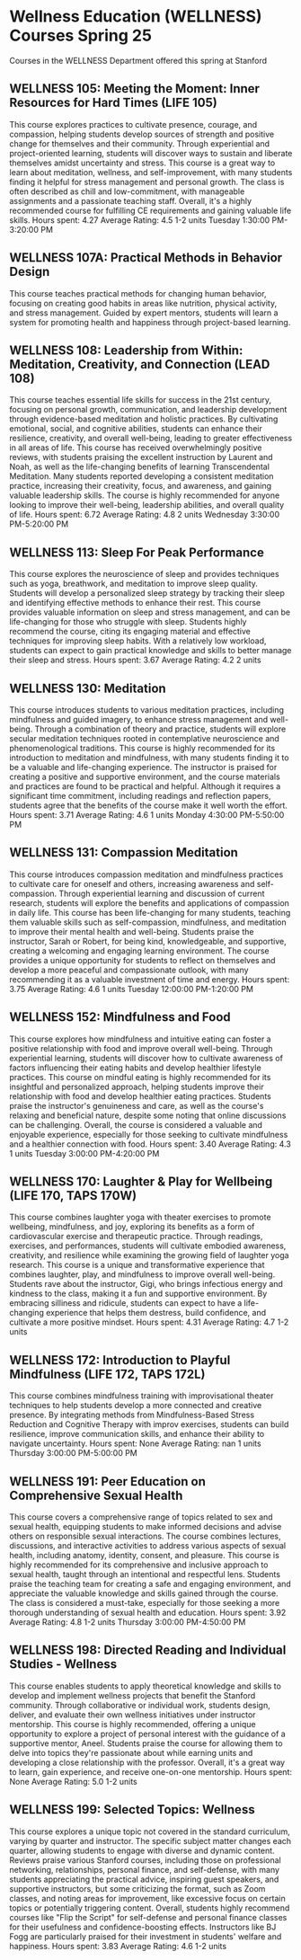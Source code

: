 # Wellness Education (WELLNESS) Courses Spring 25 
Courses in the WELLNESS Department offered this spring at Stanford
 ## WELLNESS 105: Meeting the Moment: Inner Resources for Hard Times (LIFE 105)
This course explores practices to cultivate presence, courage, and compassion, helping students develop sources of strength and positive change for themselves and their community. Through experiential and project-oriented learning, students will discover ways to sustain and liberate themselves amidst uncertainty and stress.
This course is a great way to learn about meditation, wellness, and self-improvement, with many students finding it helpful for stress management and personal growth. The class is often described as chill and low-commitment, with manageable assignments and a passionate teaching staff. Overall, it's a highly recommended course for fulfilling CE requirements and gaining valuable life skills.
Hours spent: 4.27
Average Rating: 4.5
1-2 units
Tuesday 1:30:00 PM-3:20:00 PM
## WELLNESS 107A: Practical Methods in Behavior Design
This course teaches practical methods for changing human behavior, focusing on creating good habits in areas like nutrition, physical activity, and stress management. Guided by expert mentors, students will learn a system for promoting health and happiness through project-based learning.
## WELLNESS 108: Leadership from Within: Meditation, Creativity, and Connection (LEAD 108)
This course teaches essential life skills for success in the 21st century, focusing on personal growth, communication, and leadership development through evidence-based meditation and holistic practices. By cultivating emotional, social, and cognitive abilities, students can enhance their resilience, creativity, and overall well-being, leading to greater effectiveness in all areas of life.
This course has received overwhelmingly positive reviews, with students praising the excellent instruction by Laurent and Noah, as well as the life-changing benefits of learning Transcendental Meditation. Many students reported developing a consistent meditation practice, increasing their creativity, focus, and awareness, and gaining valuable leadership skills. The course is highly recommended for anyone looking to improve their well-being, leadership abilities, and overall quality of life.
Hours spent: 6.72
Average Rating: 4.8
2 units
Wednesday 3:30:00 PM-5:20:00 PM
## WELLNESS 113: Sleep For Peak Performance
This course explores the neuroscience of sleep and provides techniques such as yoga, breathwork, and meditation to improve sleep quality. Students will develop a personalized sleep strategy by tracking their sleep and identifying effective methods to enhance their rest.
This course provides valuable information on sleep and stress management, and can be life-changing for those who struggle with sleep. Students highly recommend the course, citing its engaging material and effective techniques for improving sleep habits. With a relatively low workload, students can expect to gain practical knowledge and skills to better manage their sleep and stress.
Hours spent: 3.67
Average Rating: 4.2
2 units
## WELLNESS 130: Meditation
This course introduces students to various meditation practices, including mindfulness and guided imagery, to enhance stress management and well-being. Through a combination of theory and practice, students will explore secular meditation techniques rooted in contemplative neuroscience and phenomenological traditions.
This course is highly recommended for its introduction to meditation and mindfulness, with many students finding it to be a valuable and life-changing experience. The instructor is praised for creating a positive and supportive environment, and the course materials and practices are found to be practical and helpful. Although it requires a significant time commitment, including readings and reflection papers, students agree that the benefits of the course make it well worth the effort.
Hours spent: 3.71
Average Rating: 4.6
1 units
Monday 4:30:00 PM-5:50:00 PM
## WELLNESS 131: Compassion Meditation
This course introduces compassion meditation and mindfulness practices to cultivate care for oneself and others, increasing awareness and self-compassion. Through experiential learning and discussion of current research, students will explore the benefits and applications of compassion in daily life.
This course has been life-changing for many students, teaching them valuable skills such as self-compassion, mindfulness, and meditation to improve their mental health and well-being. Students praise the instructor, Sarah or Robert, for being kind, knowledgeable, and supportive, creating a welcoming and engaging learning environment. The course provides a unique opportunity for students to reflect on themselves and develop a more peaceful and compassionate outlook, with many recommending it as a valuable investment of time and energy.
Hours spent: 3.75
Average Rating: 4.6
1 units
Tuesday 12:00:00 PM-1:20:00 PM
## WELLNESS 152: Mindfulness and Food
This course explores how mindfulness and intuitive eating can foster a positive relationship with food and improve overall well-being. Through experiential learning, students will discover how to cultivate awareness of factors influencing their eating habits and develop healthier lifestyle practices.
This course on mindful eating is highly recommended for its insightful and personalized approach, helping students improve their relationship with food and develop healthier eating practices. Students praise the instructor's genuineness and care, as well as the course's relaxing and beneficial nature, despite some noting that online discussions can be challenging. Overall, the course is considered a valuable and enjoyable experience, especially for those seeking to cultivate mindfulness and a healthier connection with food.
Hours spent: 3.40
Average Rating: 4.3
1 units
Tuesday 3:00:00 PM-4:20:00 PM
## WELLNESS 170: Laughter & Play for Wellbeing (LIFE 170, TAPS 170W)
This course combines laughter yoga with theater exercises to promote wellbeing, mindfulness, and joy, exploring its benefits as a form of cardiovascular exercise and therapeutic practice. Through readings, exercises, and performances, students will cultivate embodied awareness, creativity, and resilience while examining the growing field of laughter yoga research.
This course is a unique and transformative experience that combines laughter, play, and mindfulness to improve overall well-being. Students rave about the instructor, Gigi, who brings infectious energy and kindness to the class, making it a fun and supportive environment. By embracing silliness and ridicule, students can expect to have a life-changing experience that helps them destress, build confidence, and cultivate a more positive mindset.
Hours spent: 4.31
Average Rating: 4.7
1-2 units
## WELLNESS 172: Introduction to Playful Mindfulness (LIFE 172, TAPS 172L)
This course combines mindfulness training with improvisational theater techniques to help students develop a more connected and creative presence. By integrating methods from Mindfulness-Based Stress Reduction and Cognitive Therapy with improv exercises, students can build resilience, improve communication skills, and enhance their ability to navigate uncertainty.
Hours spent: None
Average Rating: nan
1 units
Thursday 3:00:00 PM-5:00:00 PM
## WELLNESS 191: Peer Education on Comprehensive Sexual Health
This course covers a comprehensive range of topics related to sex and sexual health, equipping students to make informed decisions and advise others on responsible sexual interactions. The course combines lectures, discussions, and interactive activities to address various aspects of sexual health, including anatomy, identity, consent, and pleasure.
This course is highly recommended for its comprehensive and inclusive approach to sexual health, taught through an intentional and respectful lens. Students praise the teaching team for creating a safe and engaging environment, and appreciate the valuable knowledge and skills gained through the course. The class is considered a must-take, especially for those seeking a more thorough understanding of sexual health and education.
Hours spent: 3.92
Average Rating: 4.8
1-2 units
Thursday 3:00:00 PM-4:50:00 PM
## WELLNESS 198: Directed Reading and Individual Studies - Wellness
This course enables students to apply theoretical knowledge and skills to develop and implement wellness projects that benefit the Stanford community. Through collaborative or individual work, students design, deliver, and evaluate their own wellness initiatives under instructor mentorship.
This course is highly recommended, offering a unique opportunity to explore a project of personal interest with the guidance of a supportive mentor, Aneel. Students praise the course for allowing them to delve into topics they're passionate about while earning units and developing a close relationship with the professor. Overall, it's a great way to learn, gain experience, and receive one-on-one mentorship.
Hours spent: None
Average Rating: 5.0
1-2 units
## WELLNESS 199: Selected Topics: Wellness
This course explores a unique topic not covered in the standard curriculum, varying by quarter and instructor. The specific subject matter changes each quarter, allowing students to engage with diverse and dynamic content.
Reviews praise various Stanford courses, including those on professional networking, relationships, personal finance, and self-defense, with many students appreciating the practical advice, inspiring guest speakers, and supportive instructors, but some criticizing the format, such as Zoom classes, and noting areas for improvement, like excessive focus on certain topics or potentially triggering content. Overall, students highly recommend courses like "Flip the Script" for self-defense and personal finance classes for their usefulness and confidence-boosting effects. Instructors like BJ Fogg are particularly praised for their investment in students' welfare and happiness.
Hours spent: 3.83
Average Rating: 4.6
1-2 units